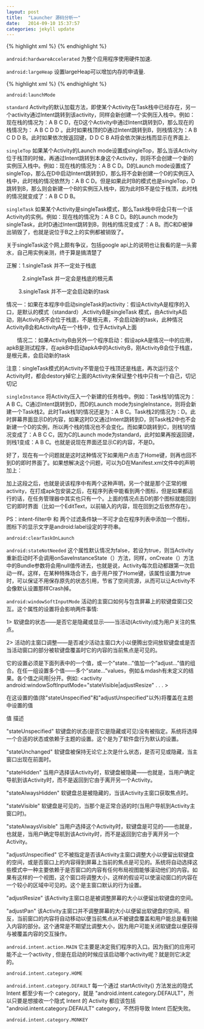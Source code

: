 ```yaml
---
layout: post
title:  "Launcher 源码分析一"
date:   2014-09-10 15:37:57
categories: jekyll update
---
```


{% highlight xml %}
 <application
     	android:name="com.android.launcher3.LauncherApplication"
        android:label="@string/application_name"
        android:icon="@mipmap/ic_launcher_home"
        android:hardwareAccelerated="true"
        android:largeHeap="@bool/config_largeHeap"
        android:supportsRtl="true">
</application>
{% endhighlight %}

`android:hardwareAccelerated`  为整个应用程序使用硬件加速.

`android:largeHeap`  设置largeHeap可以增加内存的申请量.


{% highlight xml %}
 <activity
            android:name="com.android.launcher3.Launcher"
            android:launchMode="singleTask"
            android:clearTaskOnLaunch="true"
            android:stateNotNeeded="true"
            android:theme="@style/Theme"
            android:windowSoftInputMode="adjustPan"
            android:screenOrientation="nosensor">
            <intent-filter>
                <action android:name="android.intent.action.MAIN" />
                <category android:name="android.intent.category.HOME" />
                <category android:name="android.intent.category.DEFAULT" />
                <category android:name="android.intent.category.MONKEY"/>
            </intent-filter>
</activity>
{% endhighlight %}

`android:launchMode`

  `standard` Activity的默认加载方法，即使某个Activity在Task栈中已经存在，另一个activity通过Intent跳转到该activity，同样会新创建一个实例压入栈中。例如：现在栈的情况为：A B C D，在D这个Activity中通过Intent跳转到D，那么现在的栈情况为： A B C D D 。此时如果栈顶的D通过Intent跳转到B，则栈情况为：A B C D D B。此时如果依次按返回键，D  D C B A将会依次弹出栈而显示在界面上.
  
   `singleTop`  如果某个Activity的Launch mode设置成singleTop，那么当该Activity位于栈顶的时候，再通过Intent跳转到本身这个Activity，则将不会创建一个新的实例压入栈中。例如：现在栈的情况为：A B C D。D的Launch mode设置成了singleTop，那么在D中启动Intent跳转到D，那么将不会新创建一个D的实例压入栈中，此时栈的情况依然为：A B C D。但是如果此时B的模式也是singleTop，D跳转到B，那么则会新建一个B的实例压入栈中，因为此时B不是位于栈顶，此时栈的情况就变成了：A B C D B。
   
   `singleTask`  如果某个Activity是singleTask模式，那么Task栈中将会只有一个该Activity的实例。例如：现在栈的情况为：A B C D。B的Launch mode为singleTask，此时D通过Intent跳转到B，则栈的情况变成了：A B。而C和D被弹出销毁了，也就是说位于B之上的实例都被销毁了。

关于singleTask这个网上颇有争议，包括google api上的说明也让我看的是一头雾水，自己用实例亲测，终于算是搞清楚了

正解：1.singleTask 并不一定处于栈底

　　　2.singleTask 并一定会是栈底的根元素　

　　  3.singleTask 并不一定会启动新的task　　

情况一：如果在本程序中启动singleTask的activity：假设ActivityA是程序的入口，是默认的模式（standard）,ActivityB是singleTask 模式，由ActivityA启动，刚ActivityB不会位于栈底，不是根元素，不会启动新的task，此种情况ActivityB会和ActivityA在一个栈中，位于ActivityA上面

　　情况二：如果ActivityB由另外一个程序启动：假设apkA是情况一中的应用，apkB是测试程序，在apkB中启动apkA中的ActivityB，刚ActivityB会位于栈底，是根元素，会启动新的task

注意：singleTask模式的Activity不管是位于栈顶还是栈底，再次运行这个Activity时，都会destory掉它上面的Activity来保证整个栈中只有一个自己，切记切记

   `singleInstance`	  将Activity压入一个新建的任务栈中。例如：Task栈1的情况为：A B C。C通过Intent跳转到D，而D的Launch mode为singleInstance，则将会新建一个Task栈2。此时Task栈1的情况还是为：A B C。Task栈2的情况为：D。此时屏幕界面显示D的内容，如果这时D又通过Intent跳转到D，则Task栈2中也不会新建一个D的实例，所以两个栈的情况也不会变化。而如果D跳转到C，则栈1的情况变成了：A B C C，因为C的Launch mode为standard，此时如果再按返回键，则栈1变成：A B C。也就是说现在界面还显示C的内容，不是D。

好了，现在有一个问题就是这时这种情况下如果用户点击了Home键，则再也回不到D的即时界面了。如果想解决这个问题，可以为D在Manifest.xml文件中的声明加上：

 

<intent-filter>

<action android:name="android.intent.action.MAIN" />

<category android:name="android.intent.category.LAUNCHER" />

 </intent-filter>

 

加上这段之后，也就是说该程序中有两个这种声明，另一个就是那个正常的根activity，在打成apk包安装之后，在程序列表中能看到两个图标，但是如果都运行的话，在任务管理器中其实也只有一个。上面的情况点击D的那个图标就能回到它的即时界面（比如一个EditText，以前输入的内容，现在回到之后依然存在）。

 

PS：intent-filter中 <action android:name="android.intent.action.MAIN" />和 <category android:name="android.intent.category.LAUNCHER" />两个过滤条件缺一不可才会在程序列表中添加一个图标，图标下的显示文字是android:label设定的字符串。

`android:clearTaskOnLaunch`

`android:stateNotNeeded`  这个属性默认情况为false，若设为true，则当Activity重新启动时不会调用onSaveInstanceState（）方法，同样，onCreate（）方法中的Bundle参数将会用null值传进去，也就是说，Activity每次启动都跟第一次启动一样。这样，在某种特殊场合下，由于用户按了Home键，该属性设置为true时，可以保证不用保存原先的状态引用，节省了空间资源，从而可以让Activity不会像默认设置那样Crash掉。


`android:windowSoftInputMode`  活动的主窗口如何与包含屏幕上的软键盘窗口交互。这个属性的设置将会影响两件事情:

1>     软键盘的状态——是否它是隐藏或显示——当活动(Activity)成为用户关注的焦点。

2>     活动的主窗口调整——是否减少活动主窗口大小以便腾出空间放软键盘或是否当活动窗口的部分被软键盘覆盖时它的内容的当前焦点是可见的。

它的设置必须是下面列表中的一个值，或一个”state…”值加一个”adjust…”值的组合。在任一组设置多个值——多个”state…”values，例如＆mdash有未定义的结果。各个值之间用|分开。例如: <activity android:windowSoftInputMode="stateVisible|adjustResize" . . . >

在这设置的值(除"stateUnspecified"和"adjustUnspecified"以外)将覆盖在主题中设置的值

值 描述
 
"stateUnspecified" 软键盘的状态(是否它是隐藏或可见)没有被指定。系统将选择一个合适的状态或依赖于主题的设置。这个是为了软件盘行为默认的设置。
 
"stateUnchanged" 软键盘被保持无论它上次是什么状态，是否可见或隐藏，当主窗口出现在前面时。
 
"stateHidden" 当用户选择该Activity时，软键盘被隐藏——也就是，当用户确定导航到该Activity时，而不是返回到它由于离开另一个Activity。
 
"stateAlwaysHidden" 软键盘总是被隐藏的，当该Activity主窗口获取焦点时。
 
"stateVisible" 软键盘是可见的，当那个是正常合适的时(当用户导航到Activity主窗口时)。
 
"stateAlwaysVisible" 当用户选择这个Activity时，软键盘是可见的——也就是，也就是，当用户确定导航到该Activity时，而不是返回到它由于离开另一个Activity。
 
"adjustUnspecified" 它不被指定是否该Activity主窗口调整大小以便留出软键盘的空间，或是否窗口上的内容得到屏幕上当前的焦点是可见的。系统将自动选择这些模式中一种主要依赖于是否窗口的内容有任何布局视图能够滚动他们的内容。如果有这样的一个视图，这个窗口将调整大小，这样的假设可以使滚动窗口的内容在一个较小的区域中可见的。这个是主窗口默认的行为设置。
 
"adjustResize" 该Activity主窗口总是被调整屏幕的大小以便留出软键盘的空间。
 
"adjustPan" 该Activity主窗口并不调整屏幕的大小以便留出软键盘的空间。相反，当前窗口的内容将自动移动以便当前焦点从不被键盘覆盖和用户能总是看到输入内容的部分。这个通常是不期望比调整大小，因为用户可能关闭软键盘以便获得与被覆盖内容的交互操作。
 

`android.intent.action.MAIN`  它主要是决定我们程序的入口。因为我们的应用可能不止一个activity ,
但是在启动的时候应该启动哪个activity呢？就是则它决定的。

`android.intent.category.HOME`

`android.intent.category.DEFAULT`
  每一个通过 startActivity() 方法发出的隐式 Intent 都至少有一个 category，就是 "android.intent.category.DEFAULT"，所以只要是想接收一个隐式 Intent 的 Activity 都应该包括 "android.intent.category.DEFAULT" category，不然将导致 Intent 匹配失败。

`android.intent.category.MONKEY`













